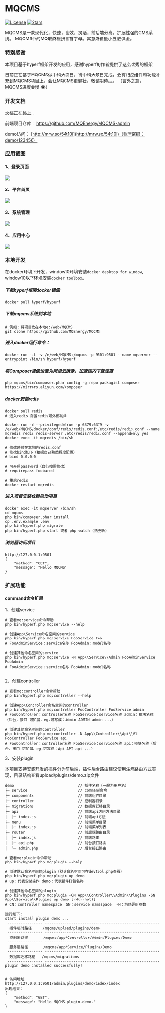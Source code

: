 # MQCMS
[![License](https://img.shields.io/github/license/MQEnergy/MQCMS)](https://github.com/MQEnergy/MQCMS)
[![Stars](https://img.shields.io/github/stars/MQEnergy/MQCMS)](https://github.com/MQEnergy/MQCMS)

MQCMS是一款现代化，快速，高效，灵活，前后端分离，扩展性强的CMS系统。
MQCMS中的MQ取麻雀拼音首字母。寓意麻雀虽小五脏俱全。
### 特别感谢
本项目基于hyperf框架开发的应用，感谢hyperf的作者提供了这么优秀的框架

目前正在基于MQCMS做中科大项目，待中科大项目完成，会有相应组件和功能补充到MQCMS项目上，会让MQCMS更健壮，敬请期待。。。
（言外之意，MQCMS进度会慢 😭）

### 开发文档
文档正在路上...

前端项目仓库：
https://github.com/MQEnergy/MQCMS-admin

demo访问：
[http://mrw.so/54t10i](http://mrw.so/54t10i)（账号密码：demo/123456）

### 应用截图
#### 1、登录页面
![](./screenshot/login.png)
#### 2、平台首页
![](./screenshot/user.png)
#### 3、系统管理
![](./screenshot/system.png)
#### 4、应用中心
![](./screenshot/application.png)

### 本地开发
在docker环境下开发，window10环境安装`docker desktop for window`,
window10以下环境安装`docker toolbox`。


##### 下载hyperf框架docker镜像
```
docker pull hyperf/hyperf
```


##### 下载mqcms系统到本地
```
# 例如：将项目放在本地e:/web/MQCMS
git clone https://github.com/MQEnergy/MQCMS
```

##### 进入docker运行命令：
```
docker run -it -v /e/web/MQCMS:/mqcms -p 9501:9501 --name mqserver --entrypoint /bin/sh hyperf/hyperf
```

##### 将Composer镜像设置为阿里云镜像，加速国内下载速度
```
php mqcms/bin/composer.phar config -g repo.packagist composer https://mirrors.aliyun.com/composer
```

##### docker安装redis
```
docker pull redis
# 进入redis 配置redis可外部访问

docker run -d --privileged=true -p 6379:6379 -v /e/web/MQCMS/docker/conf/redis/redis.conf:/etc/redis/redis.conf --name mqredis redis redis-server /etc/redis/redis.conf --appendonly yes
docker exec -it mqredis /bin/sh

# 修改映射在本地的redis.conf
# 修改bind如下（根据自己熟悉程度配置）
# bind 0.0.0.0

# 可开启password（自行按需修改）
# requirepass foobared

# 重启redis
docker restart mqredis
```

##### 进入项目安装依赖启动项目
```
docker exec -it mqserver /bin/sh
cd mqcms
php bin/composer.phar install
cp .env.example .env
php bin/hyperf.php migrate
php bin/hyperf.php start 或者 php watch (热更新)
```

##### 浏览器访问项目
```
http://127.0.0.1:9501
{
    "method": "GET",
    "message": "Hello MQCMS"
}
```

### 扩展功能
#### command命令扩展
1、创建service
```
# 查看mq:service命令帮助
php bin/hyperf.php mq:service --help

# 创建App\Service命名空间的service
php bin/hyperf.php mq:service FooService Foo
# FooAdminService：service名称 FooAdmin：model名称
 
# 创建其他命名空间的service
php bin/hyperf.php mq:service -N App\\Service\\Admin FooAdminService FooAdmin
# FooAdminService：service名称 FooAdmin：model名称
 
```

2、创建controller
```
# 查看mq:controller命令帮助
php bin/hyperf.php mq:controller --help

# 创建App\Controller命名空间的controller
php bin/hyperf.php mq:controller FooController FooService admin
# FooController：controller名称 FooService：service名称 admin：模块名称（后台，接口 可扩展，eg.可写成：Admin ADMIN admin ...）

# 创建其他命名空间的controller
php bin/hyperf.php mq:controller -N App\\Controller\\Api\\V1 FooController FooService api
# FooController：controller名称 FooService：service名称 api：模块名称（后台，接口 可扩展，eg.可写成：Api API api ...）

```

3、安装plugin

本项目支持安装开发的插件分为前后端，插件后台路由建议使用注解路由方式实现，目录结构查看upload/plugins/demo.zip文件
```
demo                             // 插件名称（一般为用户名）
├─ service                       // command命令
├─ components                    // 前端组件目录
├─ controller                    // 控制器目录
├─ migrations                    // 数据库迁移目录
├─ api                           // 前端api访问方法目录
│  ├─ index.js                   // 前端api方法
├─ menu                          // 前端菜单目录
│  ├─ index.js                   // 前端菜单列表
├─ router                        // 前后端路由目录
│  ├─ index.js                   // 前端路由
│  ├─ api.php                    // 前台接口路由
│  └─ admin.php                  // 后台接口路由
```
```
# 查看mq:plugin命令帮助
php bin/hyperf.php mq:plugin --help

# 创建默认命名空间的plugin（默认命名空间可在devtool.php查看）
php bin/hyperf.php mq:plugin up demo
# up：代表安装操作 demo：代表插件打包名称

# 创建其他命名空间的plugin
php bin/hyperf.php mq:plugin -CN App\\Controller\\Admin\\Plugins -SN App\\Service\\Plugins up demo [-H(--hot)]
# CN：controller namespace  SN：service namespace  -H：为热更新参数

运行如下：
start install plugin demo ...
 ---------------- ----------------------------------------------------
  插件临时路径     /mqcms/upload/plugins/demo
 ---------------- ----------------------------------------------------
  控制器路径       /mqcms/app/Controller/Admin/Plugins/Demo
 ---------------- ----------------------------------------------------
  服务层路径       /mqcms/app/Service/Plugins/Demo
 ---------------- ----------------------------------------------------
  数据库迁移路径   /mqcms/migrations
 ---------------- ----------------------------------------------------
plugin demo installed successfully!


# 访问地址
http://127.0.0.1:9501/admin/plugins/demo/index/index
出现结果：
{
    "method": "GET",
    "message": "Hello MQCMS-plugin-demo."
}
```
